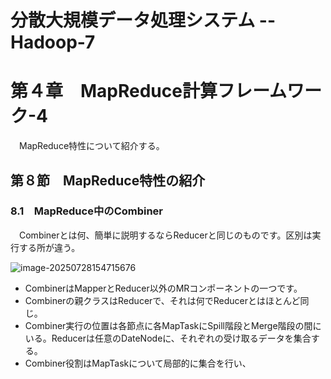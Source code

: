 # 分散大規模データ処理システム -- Hadoop-7

# 第４章　MapReduce計算フレームワーク-4

　MapReduce特性について紹介する。

## 第８節　MapReduce特性の紹介

### 8.1　MapReduce中のCombiner

　Combinerとは何、簡単に説明するならReducerと同じのものです。区別は実行する所が違う。

![image-20250728154715676](D:\OneDrive\picture\Typora\BigData\Hadoop\image-20250728154715676.png)

- CombinerはMapperとReducer以外のMRコンポーネントの一つです。
- Combinerの親クラスはReducerで、それは何でReducerとはほとんど同じ。
- Combiner実行の位置は各節点に各MapTaskにSpill階段とMerge階段の間にいる。Reducerは任意のDateNodeに、それぞれの受け取るデータを集合する。
- Combiner役割はMapTaskについて局部的に集合を行い、
